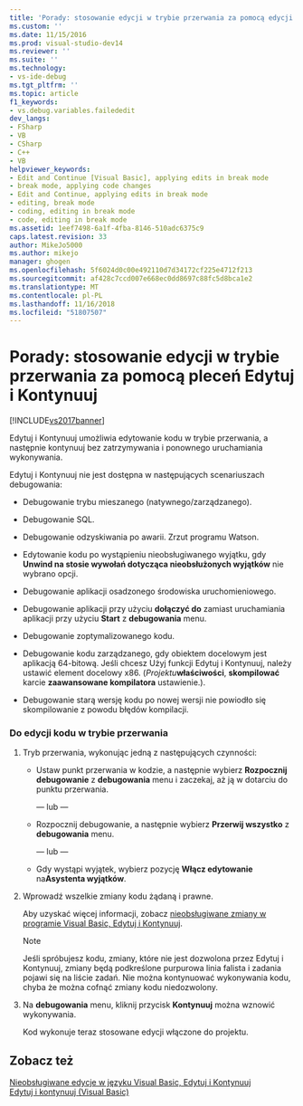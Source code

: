 ```yaml
---
title: 'Porady: stosowanie edycji w trybie przerwania za pomocą edycji i kontynuowania | Dokumentacja firmy Microsoft'
ms.custom: ''
ms.date: 11/15/2016
ms.prod: visual-studio-dev14
ms.reviewer: ''
ms.suite: ''
ms.technology:
- vs-ide-debug
ms.tgt_pltfrm: ''
ms.topic: article
f1_keywords:
- vs.debug.variables.failededit
dev_langs:
- FSharp
- VB
- CSharp
- C++
- VB
helpviewer_keywords:
- Edit and Continue [Visual Basic], applying edits in break mode
- break mode, applying code changes
- Edit and Continue, applying edits in break mode
- editing, break mode
- coding, editing in break mode
- code, editing in break mode
ms.assetid: 1eef7498-6a1f-4fba-8146-510adc6375c9
caps.latest.revision: 33
author: MikeJo5000
ms.author: mikejo
manager: ghogen
ms.openlocfilehash: 5f6024d0c00e492110d7d34172cf225e4712f213
ms.sourcegitcommit: af428c7ccd007e668ec0dd8697c88fc5d8bca1e2
ms.translationtype: MT
ms.contentlocale: pl-PL
ms.lasthandoff: 11/16/2018
ms.locfileid: "51807507"
---
```

# <a name="how-to-apply-edits-in-break-mode-with-edit-and-continue"></a>Porady: stosowanie edycji w trybie przerwania za pomocą pleceń Edytuj i Kontynuuj
[!INCLUDE[vs2017banner](../includes/vs2017banner.md)]

Edytuj i Kontynuuj umożliwia edytowanie kodu w trybie przerwania, a następnie kontynuuj bez zatrzymywania i ponownego uruchamiania wykonywania.  
  
 Edytuj i Kontynuuj nie jest dostępna w następujących scenariuszach debugowania:  
  
-   Debugowanie trybu mieszanego (natywnego/zarządzanego).  
  
-   Debugowanie SQL.  
  
-   Debugowanie odzyskiwania po awarii. Zrzut programu Watson.  
  
-   Edytowanie kodu po wystąpieniu nieobsługiwanego wyjątku, gdy **Unwind na stosie wywołań dotycząca nieobsłużonych wyjątków** nie wybrano opcji.  
  
-   Debugowanie aplikacji osadzonego środowiska uruchomieniowego.  
  
-   Debugowanie aplikacji przy użyciu **dołączyć do** zamiast uruchamiania aplikacji przy użyciu **Start** z **debugowania** menu.  
  
-   Debugowanie zoptymalizowanego kodu.  
  
-   Debugowanie kodu zarządzanego, gdy obiektem docelowym jest aplikacją 64-bitową. Jeśli chcesz Użyj funkcji Edytuj i Kontynuuj, należy ustawić element docelowy x86. (_Projektu_**właściwości**, **skompilować** karcie **zaawansowane kompilatora** ustawienie.).  
  
-   Debugowanie starą wersję kodu po nowej wersji nie powiodło się skompilowanie z powodu błędów kompilacji.  
  
### <a name="to-edit-code-in-break-mode"></a>Do edycji kodu w trybie przerwania  
  
1.  Tryb przerwania, wykonując jedną z następujących czynności:  
  
    -   Ustaw punkt przerwania w kodzie, a następnie wybierz **Rozpocznij debugowanie** z **debugowania** menu i zaczekaj, aż ją w dotarciu do punktu przerwania.  
  
         — lub —  
  
    -   Rozpocznij debugowanie, a następnie wybierz **Przerwij wszystko** z **debugowania** menu.  
  
         — lub —  
  
    -   Gdy wystąpi wyjątek, wybierz pozycję **Włącz edytowanie** na**Asystenta wyjątków**.  
  
2.  Wprowadź wszelkie zmiany kodu żądaną i prawne.  
  
     Aby uzyskać więcej informacji, zobacz [nieobsługiwane zmiany w programie Visual Basic, Edytuj i Kontynuuj](../debugger/unsupported-edits-in-visual-basic-edit-and-continue.md).  
  
    > [!NOTE]
    >  Jeśli spróbujesz kodu, zmiany, które nie jest dozwolona przez Edytuj i Kontynuuj, zmiany będą podkreślone purpurowa linia falista i zadania pojawi się na liście zadań. Nie można kontynuować wykonywania kodu, chyba że można cofnąć zmiany kodu niedozwolony.  
  
3.  Na **debugowania** menu, kliknij przycisk **Kontynuuj** można wznowić wykonywania.  
  
     Kod wykonuje teraz stosowane edycji włączone do projektu.  
  
## <a name="see-also"></a>Zobacz też  
 [Nieobsługiwane edycje w języku Visual Basic, Edytuj i Kontynuuj](../debugger/unsupported-edits-in-visual-basic-edit-and-continue.md)   
 [Edytuj i kontynuuj (Visual Basic)](../debugger/edit-and-continue-visual-basic.md)



